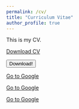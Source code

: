 ```yaml
---
permalink: /cv/
title: "Curriculum Vitae"
author_profile: true
---
```

This is my CV.

<a href="/pdfs/Resume.pdf">Download CV</a>

<button type="submit" onclick="window.open('/pdfs/Resume.pdf')">Download!</button>

<a href="/pdfs/Resume.pdf" class="btn btn-primary">Go to Google</a>

<a href="/pdfs/Resume.pdf" class="btn btn-success">Go to Google</a>

<a href="/pdfs/Resume.pdf" class="btn btn-info">Go to Google</a>
